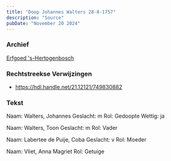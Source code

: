 ```yaml
---
title: "Doop Johannes Walters 28-8-1757"
description: "Source"
pubDate: "November 20 2024"
---
```


### Archief
[Erfgoed 's-Hertogenbosch](https://www.erfgoedshertogenbosch.nl/)

### Rechtstreekse Verwijzingen
- https://hdl.handle.net/21.12121/749830882

### Tekst
Naam:  Walters, Johannes
Geslacht:  m
Rol:  Gedoopte
Wettig:  ja

Naam:  Walters, Toon
Geslacht:  m
Rol:  Vader

Naam:  Labertee de Puije, Coba
Geslacht:  v
Rol:  Moeder

Naam:  Vliet, Anna Magriet
Rol:  Getuige